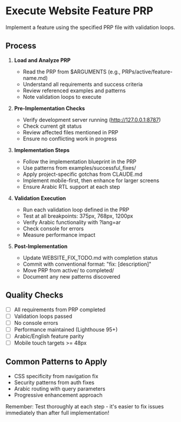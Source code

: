 # Execute Website Feature PRP

Implement a feature using the specified PRP file with validation loops.

## Process

1. **Load and Analyze PRP**
   - Read the PRP from $ARGUMENTS (e.g., PRPs/active/feature-name.md)
   - Understand all requirements and success criteria
   - Review referenced examples and patterns
   - Note validation loops to execute

2. **Pre-Implementation Checks**
   - Verify development server running (http://127.0.0.1:8787)
   - Check current git status
   - Review affected files mentioned in PRP
   - Ensure no conflicting work in progress

3. **Implementation Steps**
   - Follow the implementation blueprint in the PRP
   - Use patterns from examples/successful_fixes/
   - Apply project-specific gotchas from CLAUDE.md
   - Implement mobile-first, then enhance for larger screens
   - Ensure Arabic RTL support at each step

4. **Validation Execution**
   - Run each validation loop defined in the PRP
   - Test at all breakpoints: 375px, 768px, 1200px
   - Verify Arabic functionality with ?lang=ar
   - Check console for errors
   - Measure performance impact

5. **Post-Implementation**
   - Update WEBSITE_FIX_TODO.md with completion status
   - Commit with conventional format: "fix: [description]"
   - Move PRP from active/ to completed/
   - Document any new patterns discovered

## Quality Checks
- [ ] All requirements from PRP completed
- [ ] Validation loops passed
- [ ] No console errors
- [ ] Performance maintained (Lighthouse 95+)
- [ ] Arabic/English feature parity
- [ ] Mobile touch targets >= 48px

## Common Patterns to Apply
- CSS specificity from navigation fix
- Security patterns from auth fixes
- Arabic routing with query parameters
- Progressive enhancement approach

Remember: Test thoroughly at each step - it's easier to fix issues immediately than after full implementation!